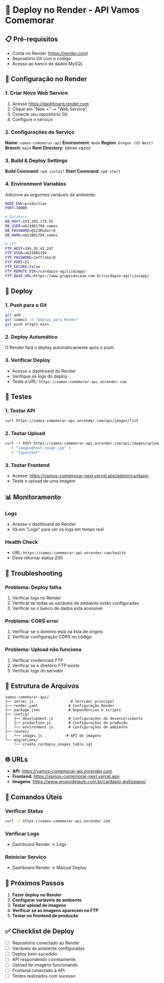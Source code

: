 # 🚀 Deploy no Render - API Vamos Comemorar

## 📋 Pré-requisitos

- Conta no Render (https://render.com)
- Repositório Git com o código
- Acesso ao banco de dados MySQL

## 🔧 Configuração no Render

### 1. Criar Novo Web Service

1. Acesse https://dashboard.render.com
2. Clique em "New +" → "Web Service"
3. Conecte seu repositório Git
4. Configure o serviço:

### 2. Configurações do Serviço

**Name**: `vamos-comemorar-api`
**Environment**: `Node`
**Region**: `Oregon (US West)`
**Branch**: `main`
**Root Directory**: (deixe vazio)

### 3. Build & Deploy Settings

**Build Command**: `npm install`
**Start Command**: `npm start`

### 4. Environment Variables

Adicione as seguintes variáveis de ambiente:

```bash
NODE_ENV=production
PORT=10000

# Database
DB_HOST=193.203.175.55
DB_USER=u621081794_vamos
DB_PASSWORD=@123Mudar!@
DB_NAME=u621081794_vamos

# FTP
FTP_HOST=195.35.41.247
FTP_USER=u621081794
FTP_PASSWORD=Jeffl1ma!@
FTP_PORT=21
FTP_SECURE=false
FTP_REMOTE_DIR=/cardapio-agilizaiapp/
FTP_BASE_URL=https://www.grupoideiaum.com.br/cardapio-agilizaiapp/
```

## 🚀 Deploy

### 1. Push para o Git
```bash
git add .
git commit -m "Deploy para Render"
git push origin main
```

### 2. Deploy Automático
O Render fará o deploy automaticamente após o push.

### 3. Verificar Deploy
- Acesse o dashboard do Render
- Verifique os logs do deploy
- Teste a URL: `https://vamos-comemorar-api.onrender.com`

## 🧪 Testes

### 1. Testar API
```bash
curl https://vamos-comemorar-api.onrender.com/api/images/list
```

### 2. Testar Upload
```bash
curl -X POST https://vamos-comemorar-api.onrender.com/api/images/upload \
  -F "image=@test-image.jpg" \
  -F "type=test"
```

### 3. Testar Frontend
- Acesse: https://vamos-comemorar-next.vercel.app/admin/cardapio
- Teste o upload de uma imagem

## 📊 Monitoramento

### Logs
- Acesse o dashboard do Render
- Vá em "Logs" para ver os logs em tempo real

### Health Check
- URL: `https://vamos-comemorar-api.onrender.com/health`
- Deve retornar status 200

## 🔧 Troubleshooting

### Problema: Deploy falha
1. Verificar logs no Render
2. Verificar se todas as variáveis de ambiente estão configuradas
3. Verificar se o banco de dados está acessível

### Problema: CORS error
1. Verificar se o domínio está na lista de origins
2. Verificar configuração CORS no código

### Problema: Upload não funciona
1. Verificar credenciais FTP
2. Verificar se o diretório FTP existe
3. Verificar logs do servidor

## 📁 Estrutura de Arquivos

```
vamos-comemorar-api/
├── server.js                 # Servidor principal
├── render.yaml              # Configuração Render
├── package.json             # Dependências e scripts
├── config/
│   ├── development.js       # Configurações de desenvolvimento
│   ├── production.js        # Configurações de produção
│   └── environment.js       # Configurações de ambiente
├── routes/
│   └── images.js           # API de imagens
└── migrations/
    └── create_cardapio_images_table.sql
```

## 🌐 URLs

- **API**: https://vamos-comemorar-api.onrender.com
- **Frontend**: https://vamos-comemorar-next.vercel.app
- **Imagens**: https://www.grupoideiaum.com.br/cardapio-agilizaiapp/

## 📝 Comandos Úteis

### Verificar Status
```bash
curl -I https://vamos-comemorar-api.onrender.com
```

### Verificar Logs
- Dashboard Render → Logs

### Reiniciar Serviço
- Dashboard Render → Manual Deploy

## 🎯 Próximos Passos

1. **Fazer deploy no Render**
2. **Configurar variáveis de ambiente**
3. **Testar upload de imagens**
4. **Verificar se as imagens aparecem no FTP**
5. **Testar no frontend de produção**

## ✅ Checklist de Deploy

- [ ] Repositório conectado ao Render
- [ ] Variáveis de ambiente configuradas
- [ ] Deploy bem-sucedido
- [ ] API respondendo corretamente
- [ ] Upload de imagens funcionando
- [ ] Frontend conectado à API
- [ ] Testes realizados com sucesso 